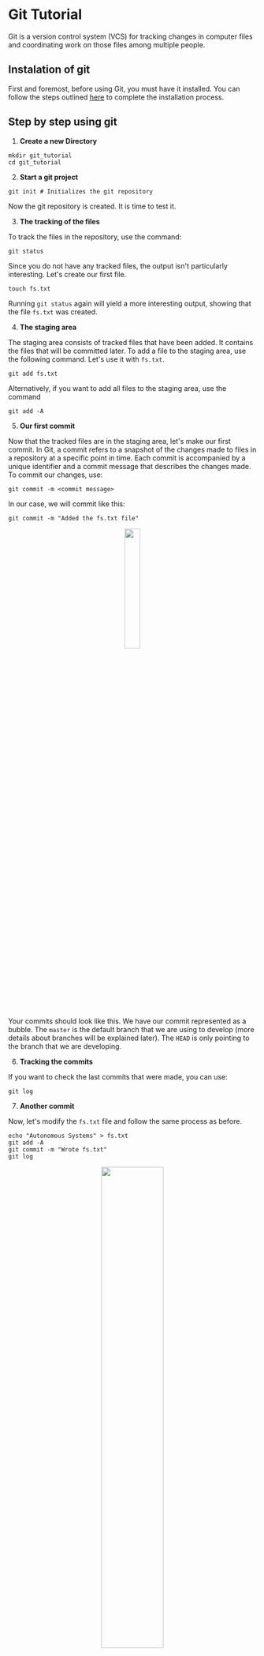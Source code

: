 # Git Tutorial

Git is a version control system (VCS) for tracking changes in computer files and coordinating work on those files among multiple people.

## Instalation of git

First and foremost, before using Git, you must have it installed. You can follow the steps outlined [here](https://github.com/git-guides/install-git) to complete the installation process.



## Step by step using git

1. **Create a new Directory**

```shell
mkdir git_tutorial
cd git_tutorial 
```

2. **Start a git project**

```shell
git init # Initializes the git repository
```

Now the git repository is created. It is time to test it.

3. **The tracking of the files**

To track the files in the repository, use the command:

```shell
git status
```

Since you do not have any tracked files, the output isn't particularly interesting. Let's create our first file.

```shell
touch fs.txt
```

Running `git status` again will yield a more interesting output, showing that the file `fs.txt` was created.

4. **The staging area**

The staging area consists of tracked files that have been added. It contains the files that will be committed later. To add a file to the staging area, use the following command. Let's use it with `fs.txt`.

```shell
git add fs.txt
```

Alternatively, if you want to add all files to the staging area, use the command

```shell
git add -A
```

5. **Our first commit**

Now that the tracked files are in the staging area, let's make our first commit. In Git, a commit refers to a snapshot of the changes made to files in a repository at a specific point in time. Each commit is accompanied by a unique identifier and a commit message that describes the changes made. To commit our changes, use:

```shell
git commit -m <commit message>
```

In our case, we will commit like this:

```shell
git commit -m "Added the fs.txt file"
```


<p align="center">
  <img src="../assets/git_tutorial/git1.png" style="width: 25%; height: auto;">
</p>

Your commits should look like this. We have our commit represented as a bubble. The `master` is the default branch that we are using to develop (more details about branches will be explained later). The `HEAD` is only pointing to the branch that we are developing.



6. **Tracking the commits**

If you want to check the last commits that were made, you can use:

```shell
git log
```

7. **Another commit**

Now, let's modify the `fs.txt` file and follow the same process as before.

```shell
echo "Autonomous Systems" > fs.txt
git add -A
git commit -m "Wrote fs.txt"
git log
```

<p align="center">
  <img src="../assets/git_tutorial/git2.png" style="width: 50%; height: auto;">
</p>

Now you have two commits that track changes to the `fs.txt` file.

8. **Creation of Branches**

A Git branch is a parallel version of a repository that allows you to work on different aspects of a project simultaneously, enabling you to make changes without affecting the main codebase until you're ready to merge your work.

We can create a branch this way:

```shell
git branch <branch-name>
```

In our case, we will create a branch named `documentation`:

```shell
git branch documentation
```

To switch to the new branch, use the following command:

```shell
git checkout documentation
```

If you want to list all the branches, use the command:

```shell
git branch
```

9. **Commit to the branch**

Now, follow the procedures from step 7:

```shell
echo "Perception" > fs2.txt
git add fs2.txt
git commit -m "Wrote fs2.txt"
```
<p align="center">
  <img src="../assets/git_tutorial/git3.png" style="width: 70%; height: auto;">
</p>

In the figure, we can see now that we not only have the `master` branch that points to a commit, but also we have a `documentation` branch that points to our very last commit.

Then, go back to the master branch and make a small commit like this:

```shell
git checkout master
echo "Planning" > fs3.txt
git add fs3.txt
git commit -m "Wrote fs3.txt"
```

<p align="center">
  <img src="../assets/git_tutorial/git4.png" style="width: 70%; height: auto;">
</p>

If you check the commits with `git log`, you will notice that the commit `Wrote fs2.txt` you created isn't there. This is because the commit is on the other branch.

You may test commiting on your branch to garantee that you're conforable with that.

10. **Merging Branches**

Now that you have made all the changes to your file and you're certain it is functional, you can perform an action called `merge`. This action will merge the two branches.

```shell
git checkout master
git merge documentation
```

<p align="center">
  <img src="../assets/git_tutorial/git5.png" style="width: 100%; height: auto;">
</p>

With this, the master branch will be updated with the content that was added in the documentation branch.

Note that this command differs from:

```shell
git checkout documentation
git merge master
```

In this case, the documentation branch is the one that is updated. The master branch remains the same.

11. **Integration with a remote repository**

Now, we will integrate our local repository with a remote repository, such as GitHub. With GitHub, several people can interact with the same repository. You can follow a step-by-step tutorial on how to integrate your machine with GitHub [here](https://youtu.be/iWs34DO_H2M?feature=shared).


12. **Push the repository to Github**

Next, we need to configure our local repository with the remote one. First, use:

```shell
git remote add origin git@github.com:<your username>/<repository name>.git
```

Then, use the `push` command to update the GitHub repository with our local changes.

```shell
git push
```

## Our Repository Context

If you are already comfortable with Git, the next step is to follow [this tutorial](../compile-test-run.md), which provides tips on cloning the project, installing its dependencies, compiling the code, and running and testing the code. However, here are some additional pieces of advice:

1. **Commit Rules**

There are git norms that must be respected. They can be found [here](../project-rules.md#commits).

2. **Pull Requests**

Directly committing to the main (dev) branch should be avoided. Instead, you should create a branch for your development and create a pull request for review when you believe that your work is complete and can be added to the dev branch.

Every pull request must have a reviewer who must approve the pull request. Additionally, the pull request must have the approval of the department leader. When both reviewers approve the pull request, it can be merged.


## More information

This tutorial was based on the slides of Prof. André Restivo. You can find them [here](https://paginas.fe.up.pt/~arestivo/slides/?s=git#1) for more precise information about how Git works.

